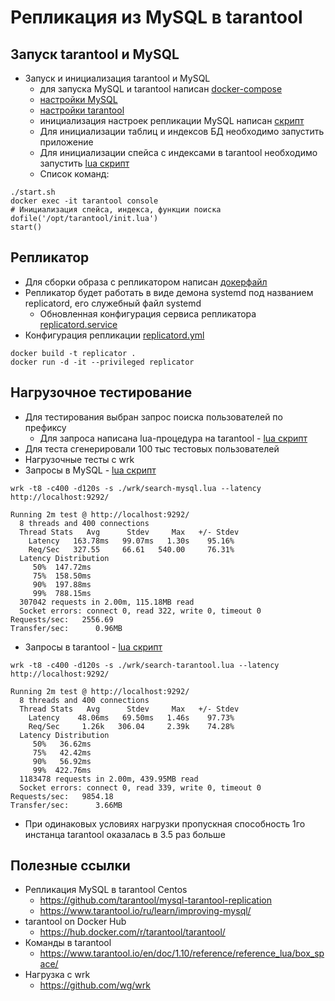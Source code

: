 # Репликация из MySQL в tarantool

## Запуск tarantool и MySQL
- Запуск и инициализация tarantool и MySQL 
  - для запуска MySQL и tarantool написан [docker-compose](docker-compose.yml)
  - [настройки MySQL](./mysql-master/conf/mysql.conf.cnf)
  - [настройки tarantool](./tarantool/conf/config.yml)
  - инициализация настроек репликации MySQL написан [скрипт](start.sh)
  - Для инициализации таблиц и индексов БД необходимо запустить приложение
  - Для инициализации спейса с индексами в tarantool необходимо запустить [lua скрипт](./tarantool/conf/init.lua)
  - Список команд:
```shell script
./start.sh
docker exec -it tarantool console
# Инициализация спейса, индекса, функции поиска
dofile('/opt/tarantool/init.lua')
start()
```


## Репликатор
- Для сборки образа c репликатором написан [докерфайл](Dockerfile)
- Репликатор будет работать в виде демона systemd под названием replicatord, его служебный файл systemd
  - Обновленная конфигурация сервиса репликатора [replicatord.service](./mysql-tarantool-replication/replicatord.service)
- Конфигурация репликации [replicatord.yml](./mysql-tarantool-replication/replicatord.yml)
```shell script
docker build -t replicator .
docker run -d -it --privileged replicator
```


## Нагрузочное тестирование
- Для тестирования выбран запрос поиска пользователей по префиксу
  - Для запроса написана lua-процедура на tarantool - [lua скрипт](./tarantool/conf/init.lua)
- Для теста сгенерировали 100 тыс тестовых пользователей
- Нагрузочные тесты с wrk
- Запросы в MySQL - [lua скрипт](./wrk/search-mysql.lua)
```shell script
wrk -t8 -c400 -d120s -s ./wrk/search-mysql.lua --latency http://localhost:9292/
```
```
Running 2m test @ http://localhost:9292/
  8 threads and 400 connections
  Thread Stats   Avg      Stdev     Max   +/- Stdev
    Latency   163.78ms   99.07ms   1.30s    95.16%
    Req/Sec   327.55     66.61   540.00     76.31%
  Latency Distribution
     50%  147.72ms
     75%  158.50ms
     90%  197.88ms
     99%  788.15ms
  307042 requests in 2.00m, 115.18MB read
  Socket errors: connect 0, read 322, write 0, timeout 0
Requests/sec:   2556.69
Transfer/sec:      0.96MB
```
- Запросы в tarantool - [lua скрипт](./wrk/search-tarantool.lua)
```shell script
wrk -t8 -c400 -d120s -s ./wrk/search-tarantool.lua --latency http://localhost:9292/
```
```
Running 2m test @ http://localhost:9292/
  8 threads and 400 connections
  Thread Stats   Avg      Stdev     Max   +/- Stdev
    Latency    48.06ms   69.50ms   1.46s    97.73%
    Req/Sec     1.26k   306.04     2.39k    74.28%
  Latency Distribution
     50%   36.62ms
     75%   42.42ms
     90%   56.92ms
     99%  422.76ms
  1183478 requests in 2.00m, 439.95MB read
  Socket errors: connect 0, read 339, write 0, timeout 0
Requests/sec:   9854.18
Transfer/sec:      3.66MB
```
- При одинаковых условиях нагрузки пропускная способность 1го инстанца tarantool оказалась в 3.5 раз больше


## Полезные ссылки
- Репликация MySQL в tarantool Centos
  - https://github.com/tarantool/mysql-tarantool-replication
  - https://www.tarantool.io/ru/learn/improving-mysql/
- tarantool on Docker Hub
  - https://hub.docker.com/r/tarantool/tarantool/
- Команды в tarantool
  - https://www.tarantool.io/en/doc/1.10/reference/reference_lua/box_space/
- Нагрузка с wrk
  - https://github.com/wg/wrk
